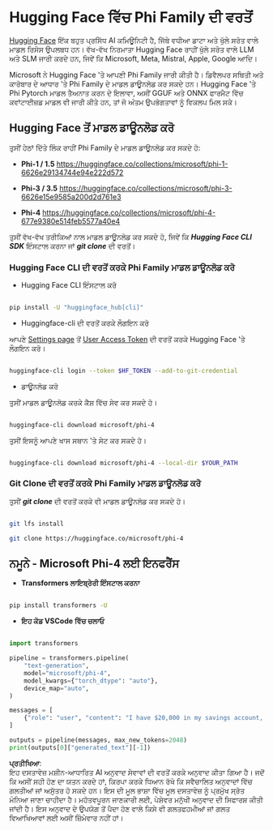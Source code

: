# **Hugging Face ਵਿੱਚ Phi Family ਦੀ ਵਰਤੋਂ**

[Hugging Face](https://huggingface.co/) ਇੱਕ ਬਹੁਤ ਪ੍ਰਸਿੱਧ AI ਕਮਿਊਨਿਟੀ ਹੈ, ਜਿੱਥੇ ਵਧੀਆ ਡਾਟਾ ਅਤੇ ਖੁੱਲੇ ਸਰੋਤ ਵਾਲੇ ਮਾਡਲ ਰਿਸੋਸ ਉਪਲਬਧ ਹਨ। ਵੱਖ-ਵੱਖ ਨਿਰਮਾਤਾ Hugging Face ਰਾਹੀਂ ਖੁੱਲੇ ਸਰੋਤ ਵਾਲੇ LLM ਅਤੇ SLM ਜਾਰੀ ਕਰਦੇ ਹਨ, ਜਿਵੇਂ ਕਿ Microsoft, Meta, Mistral, Apple, Google ਆਦਿ।

Microsoft ਨੇ Hugging Face 'ਤੇ ਆਪਣੀ Phi Family ਜਾਰੀ ਕੀਤੀ ਹੈ। ਡਿਵੈਲਪਰ ਸਥਿਤੀ ਅਤੇ ਕਾਰੋਬਾਰ ਦੇ ਆਧਾਰ 'ਤੇ Phi Family ਦੇ ਮਾਡਲ ਡਾਊਨਲੋਡ ਕਰ ਸਕਦੇ ਹਨ। Hugging Face 'ਤੇ Phi Pytorch ਮਾਡਲ ਤੈਅਨਾਤ ਕਰਨ ਦੇ ਇਲਾਵਾ, ਅਸੀਂ GGUF ਅਤੇ ONNX ਫਾਰਮੈਟ ਵਿੱਚ ਕਵਾਂਟਾਈਜ਼ਡ ਮਾਡਲ ਵੀ ਜਾਰੀ ਕੀਤੇ ਹਨ, ਤਾਂ ਜੋ ਅੰਤਮ ਉਪਭੋਗਤਾਵਾਂ ਨੂੰ ਵਿਕਲਪ ਮਿਲ ਸਕੇ। 

## **Hugging Face ਤੋਂ ਮਾਡਲ ਡਾਊਨਲੋਡ ਕਰੋ**

ਤੁਸੀਂ ਹੇਠਾਂ ਦਿੱਤੇ ਲਿੰਕ ਰਾਹੀਂ Phi Family ਦੇ ਮਾਡਲ ਡਾਊਨਲੋਡ ਕਰ ਸਕਦੇ ਹੋ:

- **Phi-1 / 1.5** https://huggingface.co/collections/microsoft/phi-1-6626e29134744e94e222d572

- **Phi-3 / 3.5** https://huggingface.co/collections/microsoft/phi-3-6626e15e9585a200d2d761e3

- **Phi-4** https://huggingface.co/collections/microsoft/phi-4-677e9380e514feb5577a40e4

ਤੁਸੀਂ ਵੱਖ-ਵੱਖ ਤਰੀਕਿਆਂ ਨਾਲ ਮਾਡਲ ਡਾਊਨਲੋਡ ਕਰ ਸਕਦੇ ਹੋ, ਜਿਵੇਂ ਕਿ ***Hugging Face CLI SDK*** ਇੰਸਟਾਲ ਕਰਨਾ ਜਾਂ ***git clone*** ਦੀ ਵਰਤੋਂ।

### **Hugging Face CLI ਦੀ ਵਰਤੋਂ ਕਰਕੇ Phi Family ਮਾਡਲ ਡਾਊਨਲੋਡ ਕਰੋ**

- Hugging Face CLI ਇੰਸਟਾਲ ਕਰੋ

```bash

pip install -U "huggingface_hub[cli]"

```

- Huggingface-cli ਦੀ ਵਰਤੋਂ ਕਰਕੇ ਲੌਗਇਨ ਕਰੋ

ਆਪਣੇ [Settings page](https://huggingface.co/settings/tokens) ਤੋਂ [User Access Token](https://huggingface.co/docs/hub/security-tokens) ਦੀ ਵਰਤੋਂ ਕਰਕੇ Hugging Face 'ਤੇ ਲੌਗਇਨ ਕਰੋ।

```bash

huggingface-cli login --token $HF_TOKEN --add-to-git-credential

```

- ਡਾਊਨਲੋਡ ਕਰੋ

ਤੁਸੀਂ ਮਾਡਲ ਡਾਊਨਲੋਡ ਕਰਕੇ ਕੈਸ਼ ਵਿੱਚ ਸੇਵ ਕਰ ਸਕਦੇ ਹੋ।

```bash

huggingface-cli download microsoft/phi-4

```

ਤੁਸੀਂ ਇਸਨੂੰ ਆਪਣੇ ਖਾਸ ਸਥਾਨ 'ਤੇ ਸੇਟ ਕਰ ਸਕਦੇ ਹੋ।

```bash

huggingface-cli download microsoft/phi-4 --local-dir $YOUR_PATH

```

### **Git Clone ਦੀ ਵਰਤੋਂ ਕਰਕੇ Phi Family ਮਾਡਲ ਡਾਊਨਲੋਡ ਕਰੋ**

ਤੁਸੀਂ ***git clone*** ਦੀ ਵਰਤੋਂ ਕਰਕੇ ਵੀ ਮਾਡਲ ਡਾਊਨਲੋਡ ਕਰ ਸਕਦੇ ਹੋ।

```bash

git lfs install

git clone https://huggingface.co/microsoft/phi-4

```

## **ਨਮੂਨੇ - Microsoft Phi-4 ਲਈ ਇਨਫਰੈਂਸ**

- **Transformers ਲਾਇਬ੍ਰੇਰੀ ਇੰਸਟਾਲ ਕਰਨਾ**

```bash

pip install transformers -U

```

- **ਇਹ ਕੋਡ VSCode ਵਿੱਚ ਚਲਾਓ**

```python

import transformers

pipeline = transformers.pipeline(
    "text-generation",
    model="microsoft/phi-4",
    model_kwargs={"torch_dtype": "auto"},
    device_map="auto",
)

messages = [
    {"role": "user", "content": "I have $20,000 in my savings account, where I receive a 4% profit per year and payments twice a year. Can you please tell me how long it will take for me to become a millionaire? Also, can you please explain the math step by step as if you were explaining it to an uneducated person?"},
]

outputs = pipeline(messages, max_new_tokens=2048)
print(outputs[0]["generated_text"][-1])

```

**ਪ੍ਰਤੀਖਿਆ**:  
ਇਹ ਦਸਤਾਵੇਜ਼ ਮਸ਼ੀਨ-ਆਧਾਰਿਤ AI ਅਨੁਵਾਦ ਸੇਵਾਵਾਂ ਦੀ ਵਰਤੋਂ ਕਰਕੇ ਅਨੁਵਾਦ ਕੀਤਾ ਗਿਆ ਹੈ। ਜਦੋਂ ਕਿ ਅਸੀਂ ਸਹੀ ਹੋਣ ਦਾ ਯਤਨ ਕਰਦੇ ਹਾਂ, ਕਿਰਪਾ ਕਰਕੇ ਧਿਆਨ ਰੱਖੋ ਕਿ ਸਵੈਚਾਲਿਤ ਅਨੁਵਾਦਾਂ ਵਿੱਚ ਗਲਤੀਆਂ ਜਾਂ ਅਸੁੱਤਰ ਹੋ ਸਕਦੇ ਹਨ। ਇਸ ਦੀ ਮੂਲ ਭਾਸ਼ਾ ਵਿੱਚ ਮੂਲ ਦਸਤਾਵੇਜ਼ ਨੂੰ ਪ੍ਰਮੁੱਖ ਸ੍ਰੋਤ ਮੰਨਿਆ ਜਾਣਾ ਚਾਹੀਦਾ ਹੈ। ਮਹੱਤਵਪੂਰਨ ਜਾਣਕਾਰੀ ਲਈ, ਪੇਸ਼ੇਵਰ ਮਨੁੱਖੀ ਅਨੁਵਾਦ ਦੀ ਸਿਫਾਰਸ਼ ਕੀਤੀ ਜਾਂਦੀ ਹੈ। ਇਸ ਅਨੁਵਾਦ ਦੇ ਉਪਯੋਗ ਤੋਂ ਪੈਦਾ ਹੋਣ ਵਾਲੇ ਕਿਸੇ ਵੀ ਗਲਤਫਹਮੀਆਂ ਜਾਂ ਗਲਤ ਵਿਆਖਿਆਵਾਂ ਲਈ ਅਸੀਂ ਜ਼ਿੰਮੇਵਾਰ ਨਹੀਂ ਹਾਂ।